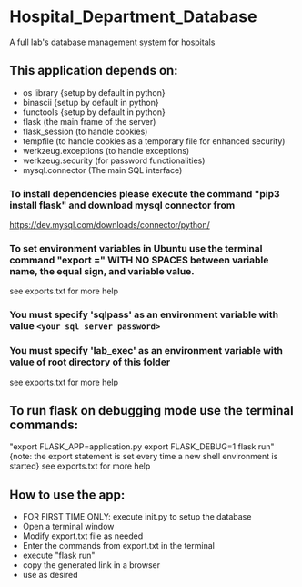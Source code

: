 # Hospital_Department_Database

A full lab's database management system for hospitals

## This application depends on:
* os library {setup by default in python}
* binascii  {setup by default in python}
* functools  {setup by default in python}
* flask (the main frame of the server)
* flask_session (to handle cookies)
* tempfile (to handle cookies as a temporary file for enhanced security)
* werkzeug.exceptions (to handle exceptions)
* werkzeug.security (for password functionalities)
* mysql.connector (The main SQL interface)

### To install dependencies please execute the command "pip3 install flask" and download mysql connector from
https://dev.mysql.com/downloads/connector/python/

### To set environment variables in Ubuntu use the terminal command "export <variable name>=<variable value>" WITH NO SPACES between variable name, the equal sign, and variable value.
see exports.txt for more help

### You must specify 'sqlpass' as an environment variable with value `<your sql server password>`

### You must specify 'lab_exec' as an environment variable with value of root directory of this folder
see exports.txt for more help

## To run flask on debugging mode use the terminal commands:
"export FLASK_APP=application.py
export FLASK_DEBUG=1
flask run"
{note: the export statement is set every time a new shell environment is started}
see exports.txt for more help

## How to use the app:
* FOR FIRST TIME ONLY: execute init.py to setup the database
* Open a terminal window
* Modify export.txt file as needed
* Enter the commands from export.txt in the terminal
* execute "flask run"
* copy the generated link in a browser
* use as desired
